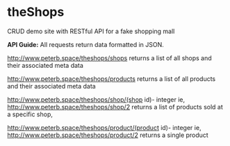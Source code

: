 # theShops
CRUD demo site with RESTful API for a fake shopping mall

**API Guide:**
All requests return data formatted in JSON.

http://www.peterb.space/theshops/shops
returns a list of all shops and their associated meta data

http://www.peterb.space/theshops/products
returns a list of all products and their associated meta data

http://www.peterb.space/theshops/shop/(shop id)- integer
ie,
http://www.peterb.space/theshops/shop/2
returns a list of products sold at a specific shop,

http://www.peterb.space/theshops/product/(product id)- integer
ie,
http://www.peterb.space/theshops/product/2
returns a single product
